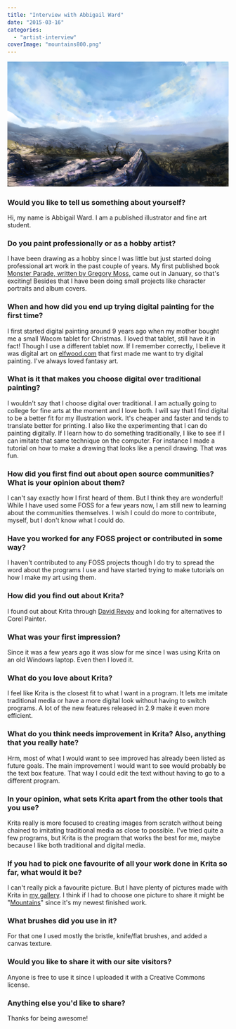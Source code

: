 ```yaml
---
title: "Interview with Abbigail Ward"
date: "2015-03-16"
categories: 
  - "artist-interview"
coverImage: "mountains800.png"
---
```


[![Mountains by Abbigail Ward](images/mountains800.png)](https://krita.org/wp-content/uploads/2015/03/mountains_by_lady_dragonrose-d8gism2.png)

### Would you like to tell us something about yourself?

Hi, my name is Abbigail Ward. I am a published illustrator and fine art student.

### Do you paint professionally or as a hobby artist?

I have been drawing as a hobby since I was little but just started doing professional art work in the past couple of years. My first published book [Monster Parade, written by Gregory Moss,](http://mossfamilybooks.com/ "Moss Family Books") came out in January, so that's exciting! Besides that I have been doing small projects like character portraits and album covers.

### When and how did you end up trying digital painting for the first time?

I first started digital painting around 9 years ago when my mother bought me a small Wacom tablet for Christmas. I loved that tablet, still have it in fact! Though I use a different tablet now. If I remember correctly, I believe it was digital art on [elfwood.com](http://elfwood.com "Elfwood Fantasy and Sci fi Art") that first made me want to try digital painting. I've always loved fantasy art.

### What is it that makes you choose digital over traditional painting?

I wouldn't say that I choose digital over traditional. I am actually going to college for fine arts at the moment and I love both. I will say that I find digital to be a better fit for my illustration work. It's cheaper and faster and tends to translate better for printing. I also like the experimenting that I can do painting digitally. If I learn how to do something traditionally, I like to see if I can imitate that same technique on the computer. For instance I made a tutorial on how to make a drawing that looks like a pencil drawing. That was fun.

### How did you first find out about open source communities? What is your opinion about them?

I can't say exactly how I first heard of them. But I think they are wonderful! While I have used some FOSS for a few years now, I am still new to learning about the communities themselves. I wish I could do more to contribute, myself, but I don't know what I could do.

### Have you worked for any FOSS project or contributed in some way?

I haven't contributed to any FOSS projects though I do try to spread the word about the programs I use and have started trying to make tutorials on how I make my art using them.

### How did you find out about Krita?

I found out about Krita through [David Revoy](http://davidrevoy.com "David Revoy's illustration portfolio") and looking for alternatives to Corel Painter.

### What was your first impression?

Since it was a few years ago it was slow for me since I was using Krita on an old Windows laptop. Even then I loved it.

### What do you love about Krita?

I feel like Krita is the closest fit to what I want in a program. It lets me imitate traditional media or have a more digital look without having to switch programs. A lot of the new features released in 2.9 make it even more efficient.

### What do you think needs improvement in Krita? Also, anything that you really hate?

Hrm, most of what I would want to see improved has already been listed as future goals. The main improvement I would want to see would probably be the text box feature. That way I could edit the text without having to go to a different program.

### In your opinion, what sets Krita apart from the other tools that you use?

Krita really is more focused to creating images from scratch without being chained to imitating traditional media as close to possible. I've tried quite a few programs, but Krita is the program that works the best for me, maybe because I like both traditional and digital media.

### If you had to pick one favourite of all your work done in Krita so far, what would it be?

I can't really pick a favourite picture. But I have plenty of pictures made with Krita in [my gallery](http://lady-dragonrose.deviantart.com/gallery/ "Gallery on deviantart"). I think if I had to choose one picture to share it might be  "[Mountains](http://lady-dragonrose.deviantart.com/art/Mountains-511480154 "Mountains (on deviantart)")" since it's my newest finished work.

### What brushes did you use in it?

For that one I used mostly the bristle, knife/flat brushes, and added a canvas texture.

### Would you like to share it with our site visitors?

Anyone is free to use it since I uploaded it with a Creative Commons license.

### Anything else you'd like to share?

Thanks for being awesome!
